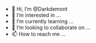 - 👋 Hi, I’m @Darkdemont
- 👀 I’m interested in ...
- 🌱 I’m currently learning ...
- 💞️ I’m looking to collaborate on ...
- 📫 How to reach me ...

<!---
Darkdemont/Darkdemont is a ✨ special ✨ repository because its `README.md` (this file) appears on your GitHub profile.
You can click the Preview link to take a look at your changes.
--->
